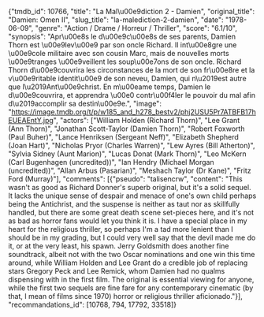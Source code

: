 {"tmdb_id": 10766, "title": "La Mal\u00e9diction 2 - Damien", "original_title": "Damien: Omen II", "slug_title": "la-malediction-2-damien", "date": "1978-06-09", "genre": "Action / Drame / Horreur / Thriller", "score": "6.1/10", "synopsis": "Apr\u00e8s le d\u00e9c\u00e8s de ses parents, Damien Thorn est \u00e9lev\u00e9 par son oncle Richard. Il int\u00e8gre une \u00e9cole militaire avec son cousin Marc, mais de nouvelles morts \u00e9tranges \u00e9veillent les soup\u00e7ons de son oncle. Richard Thorn d\u00e9couvrira les circonstances de la mort de son fr\u00e8re et la v\u00e9ritable identit\u00e9 de son neveu, Damien, qui n\u2019est autre que l\u2019Ant\u00e9christ. En m\u00eame temps, Damien le d\u00e9couvrira, et apprendra \u00e0 contr\u00f4ler le pouvoir du mal afin d\u2019accomplir sa destin\u00e9e.", "image": "https://image.tmdb.org/t/p/w185_and_h278_bestv2/phj2USU5Pr7ATBFB17hEUEAEntY.jpg", "actors": ["William Holden (Richard Thorn)", "Lee Grant (Ann Thorn)", "Jonathan Scott-Taylor (Damien Thorn)", "Robert Foxworth (Paul Buher)", "Lance Henriksen (Sergeant Neff)", "Elizabeth Shepherd (Joan Hart)", "Nicholas Pryor (Charles Warren)", "Lew Ayres (Bill Atherton)", "Sylvia Sidney (Aunt Marion)", "Lucas Donat (Mark Thorn)", "Leo McKern (Carl Bugenhagen (uncredited))", "Ian Hendry (Michael Morgan (uncredited))", "Allan Arbus (Pasarian)", "Meshach Taylor (Dr Kane)", "Fritz Ford (Murray)"], "comments": [{"pseudo": "talisencrw", "content": "This wasn't as good as Richard Donner's superb original, but it's a solid sequel. It lacks the unique sense of despair and menace of one's own child perhaps being the Antichrist, and the suspense is neither as taut nor as skillfully handled, but there are some great death scene set-pieces here, and it's not as bad as horror fans would let you think it is. I have a special place in my heart for the religious thriller, so perhaps I'm a tad more lenient than I should be in my grading, but I could very well say that the devil made me do it, or at the very least, his spawn. Jerry Goldsmith does another fine soundtrack, albeit not with the two Oscar nominations and one win this time around, while William Holden and Lee Grant do a credible job of replacing stars Gregory Peck and Lee Remick, whom Damien had no qualms dispensing with in the first film. The original is essential viewing for anyone, while the first two sequels are fine fare for any contemporary cinematic (by that, I mean of films since 1970) horror or religious thriller aficionado."}], "recommandations_id": [10768, 794, 17792, 33518]}